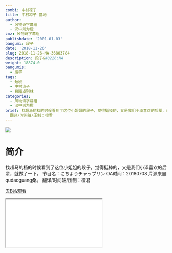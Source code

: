 ```yaml
---
combi: 中村凉子
title: 中村凉子 墓地
author:
  - 风物诗字幕组
  - 汉中则为橙
zmz: 风物诗字幕组
publishdate: '2001-01-03'
bangumi: 段子
date: '2018-11-26'
slug: 2018-11-26-NA-36803784
description: 段子&#8226;NA
weight: 18874.0
bangumis:
  - 段子
tags:
  - 短剧
  - 中村涼子
  - 日曜卓别林
categories:
  - 风物诗字幕组
  - 汉中则为橙
brief: 找超马的档的时候看到了这位小姐姐的段子，觉得挺棒的，又是我们小泽喜欢的后辈，就做了一下。 节目名：にちようチャップリン OA时间：20180708 片源来自qudaoguang桑。
  翻译/时间轴/压制：橙君
---
```

![](https://i.imgur.com/z1EfdWN.jpg)
# 简介  
找超马的档的时候看到了这位小姐姐的段子，觉得挺棒的，又是我们小泽喜欢的后辈，就做了一下。
节目名：にちようチャップリン
OA时间：20180708
片源来自qudaoguang桑。
翻译/时间轴/压制：橙君  

[去B站观看](https://www.bilibili.com/video/av36803784/)
<div class ="resp-container"><iframe class="testiframe" src="//player.bilibili.com/player.html?aid=36803784"", scrolling="no", allowfullscreen="true" > </iframe></div> 

